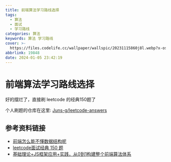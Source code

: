 ```yaml
---
title: 前端算法学习路线选择
tags:
  - 算法
  - 面试
  - 学习路线
categories: 算法
keywords: 算法 学习路线
cover: >-
  https://files.codelife.cc/wallpaper/wallspic/20231115860j8l.webp?x-oss-process=image/resize,limit_0,m_fill,w_2560,h_1440/quality,Q_92/format,webp
abbrlink: 19848
date: 2024-01-05 23:42:19
---
```


# 前端算法学习路线选择

好的摆烂了，直接刷 leetcode 的经典150题了

个人刷题的仓库在这里: [Juns-g/leetcode-answers](https://github.com/Juns-g/leetcode-answers)



## 参考资料链接

- [前端怎么能不懂数据结构呢](https://juejin.cn/post/7302249949215703079)
- [leetcode面试经典 150 题](https://leetcode.cn/studyplan/top-interview-150)
- [基础理论+JS框架应用+实践，从0到1构建整个前端算法体系](https://github.com/sisterAn/JavaScript-Algorithms)
